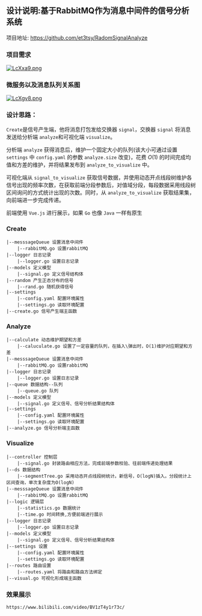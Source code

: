 ## 设计说明:基于RabbitMQ作为消息中间件的信号分析系统

项目地址: https://github.com/et3tsy/RadomSignalAnalyze



### 项目需求

<a href="https://imgtu.com/i/LcXxa9"><img src="https://s1.ax1x.com/2022/04/21/LcXxa9.png" alt="LcXxa9.png" border="0" /></a>



### 微服务以及消息队列关系图

<a href="https://imgtu.com/i/LcXgv8"><img src="https://s1.ax1x.com/2022/04/21/LcXgv8.png" alt="LcXgv8.png" border="0" /></a>



### 设计思路：

`Create`是信号产生端，他将消息打包发给交换器 `signal`，交换器 `signal` 将消息发送给分析端 `analyze`和可视化端 `visualize`。

分析端 `analyze` 获得消息后，维护一个固定大小的队列(该大小可通过设置 `settings` 中 `config.yaml` 的参数 `analyze.size` 改变)，花费 $O(1)$ 的时间完成均值和方差的维护，并将结果发布到 `analyze_to_visualize` 中。

可视化端从 `signal_to_visualize` 获取信号数据，并使用动态开点线段树维护各信号出现的频率次数，在获取前端分段参数后，对值域分段，每段数据采用线段树区间询问的方式统计出现的次数。同时，从 `analyze_to_visualize` 获取结果集，向前端进一步完成传递。

前端使用 `Vue.js` 进行展示，如果 `Go` 也像 `Java` 一样有原生

### Create

```
|--messsageQueue 设置消息中间件
    |--rabbitMQ.go 设置rabbitMQ
|--logger 日志记录
    |--logger.go 设置日志记录
|--models 定义模型
    |--signal.go 定义信号结构体
|--random 产生正态分布的信号
    |--rand.go 随机获得信号 
|--settings
    |--config.yaml 配置环境属性
    |--settings.go 读取环境配置
|--create.go 信号产生端主函数
```



### Analyze

```
|--calculate 动态维护期望和方差
    |--caluculate.go 设置了一定容量的队列，在插入\弹出时，O(1)维护对应期望和方差
|--messsageQueue 设置消息中间件
    |--rabbitMQ.go 设置rabbitMQ
|--logger 日志记录
    |--logger.go 设置日志记录
|--queue 数据结构--队列
    |--queue.go 队列
|--models 定义模型
    |--signal.go 定义信号、信号分析结果结构体
|--settings
    |--config.yaml 配置环境属性
    |--settings.go 读取环境配置
|--analyze.go 信号分析端主函数
```



### Visualize

```
|--controller 控制层
    |--signal.go 封装路由相应方法，完成前端参数校验、往前端传递处理结果
|--ds 数据结构
    |--segmentTree.go 采用动态开点线段树统计。新信号，O(logN)插入。分段统计上区间查询，单次复杂度为O(logN)
|--messsageQueue 设置消息中间件
    |--rabbitMQ.go 设置rabbitMQ
|--logic 逻辑层
    |--statistics.go 数据统计
    |--time.go 时间转换,方便前端进行展示
|--logger 日志记录
    |--logger.go 设置日志记录
|--models 定义模型
    |--signal.go 定义信号、信号分析结果结构体
|--settings 设置
    |--config.yaml 配置环境属性
    |--settings.go 读取环境配置
|--routes 路由设置
    |--routes.yaml 将路由和路由方法绑定
|--visual.go 可视化形成端主函数
```



### 效果展示

```
https://www.bilibili.com/video/BV1zT4y1r73c/
```

